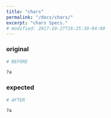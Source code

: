 ```yaml
---
title: "chars"
permalink: "/docs/chars/"
excerpt: "chars Specs."
# modified: 2017-10-27T16:25:30-04:00
---
```

### original
```ruby
# BEFORE

?a

```
### expected
```ruby
# AFTER

?a
```
